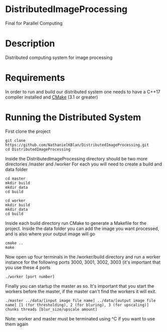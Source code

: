 # DistributedImageProcessing
Final for Parallel Computing

# Description
Distributed computing system for image processing

# Requirements
In order to run and build our distributed system one needs to have a C++17 compiler installed and [CMake](https://cmake.org/download/) (3.1 or greater)

# Running the Distributed System

First clone the project
```
git clone https://github.com/NathanielKBlan/DistributedImageProcessing.git
cd DistributedImageProcessing
```
Inside the DistributedImageProcessing directory should be two more directories /master and /worker
For each you will need to create a build and data folder

```
cd master
mkdir build
mkdir data
cd build
```
```
cd worker
mkdir build
mkdir data
cd build
```

Inside each build directory run CMake to generate a Makefile for the project.
Inside the data folder you can add the image you want processed, and is also where your output image will go

```
cmake ..
make
```

Now open up four terminals in the /worker/build directory and run a worker instance for the following ports 3000, 3001, 3002, 3003 (it's important that you use these 4 ports
```
./worker [port number]
``` 

Finally you can startup the master as so. It's important that you start the workers before the master, if the master can't find the workers it will exit.
```
./master ../data/[input image file name] ../data/[output image file name] [1 (for thresholding), 2 (for bluring), 3 (for upscaling)] chunks threads [blur_size/upscale amount]
```
Note: worker and master must be terminated using ^C if you want to use them again
